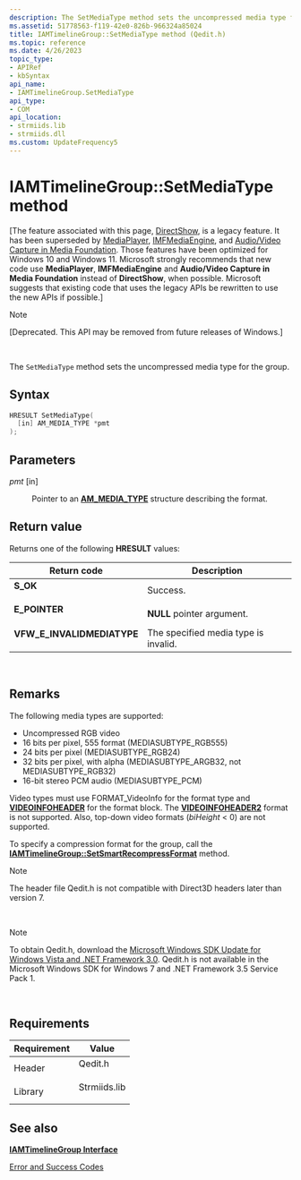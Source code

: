 ```yaml
---
description: The SetMediaType method sets the uncompressed media type for the group.
ms.assetid: 51778563-f119-42e0-826b-966324a85024
title: IAMTimelineGroup::SetMediaType method (Qedit.h)
ms.topic: reference
ms.date: 4/26/2023
topic_type: 
- APIRef
- kbSyntax
api_name: 
- IAMTimelineGroup.SetMediaType
api_type: 
- COM
api_location: 
- strmiids.lib
- strmiids.dll
ms.custom: UpdateFrequency5
---
```


# IAMTimelineGroup::SetMediaType method

\[The feature associated with this page, [DirectShow](/windows/win32/directshow/directshow), is a legacy feature. It has been superseded by [MediaPlayer](/uwp/api/Windows.Media.Playback.MediaPlayer), [IMFMediaEngine](/windows/win32/api/mfmediaengine/nn-mfmediaengine-imfmediaengine), and [Audio/Video Capture in Media Foundation](windows/win32/medfound/audio-video-capture-in-media-foundation). Those features have been optimized for Windows 10 and Windows 11. Microsoft strongly recommends that new code use **MediaPlayer**, **IMFMediaEngine** and **Audio/Video Capture in Media Foundation** instead of **DirectShow**, when possible. Microsoft suggests that existing code that uses the legacy APIs be rewritten to use the new APIs if possible.\]

> [!Note]  
> \[Deprecated. This API may be removed from future releases of Windows.\]

 

The `SetMediaType` method sets the uncompressed media type for the group.

## Syntax


```C++
HRESULT SetMediaType(
  [in] AM_MEDIA_TYPE *pmt
);
```



## Parameters

<dl> <dt>

*pmt* \[in\]
</dt> <dd>

Pointer to an [**AM\_MEDIA\_TYPE**](/windows/win32/api/strmif/ns-strmif-am_media_type) structure describing the format.

</dd> </dl>

## Return value

Returns one of the following **HRESULT** values:



| Return code                                                                                             | Description                                     |
|---------------------------------------------------------------------------------------------------------|-------------------------------------------------|
| <dl> <dt>**S\_OK**</dt> </dl>                    | Success.<br/>                             |
| <dl> <dt>**E\_POINTER**</dt> </dl>               | **NULL** pointer argument.<br/>           |
| <dl> <dt>**VFW\_E\_INVALIDMEDIATYPE**</dt> </dl> | The specified media type is invalid.<br/> |



 

## Remarks

The following media types are supported:

-   Uncompressed RGB video
-   16 bits per pixel, 555 format (MEDIASUBTYPE\_RGB555)
-   24 bits per pixel (MEDIASUBTYPE\_RGB24)
-   32 bits per pixel, with alpha (MEDIASUBTYPE\_ARGB32, not MEDIASUBTYPE\_RGB32)
-   16-bit stereo PCM audio (MEDIASUBTYPE\_PCM)

Video types must use FORMAT\_VideoInfo for the format type and [**VIDEOINFOHEADER**](/previous-versions/windows/desktop/api/amvideo/ns-amvideo-videoinfoheader) for the format block. The [**VIDEOINFOHEADER2**](/previous-versions/windows/desktop/api/dvdmedia/ns-dvdmedia-videoinfoheader2) format is not supported. Also, top-down video formats (*biHeight* < 0) are not supported.

To specify a compression format for the group, call the [**IAMTimelineGroup::SetSmartRecompressFormat**](iamtimelinegroup-setsmartrecompressformat.md) method.

> [!Note]  
> The header file Qedit.h is not compatible with Direct3D headers later than version 7.

 

> [!Note]  
> To obtain Qedit.h, download the [Microsoft Windows SDK Update for Windows Vista and .NET Framework 3.0](https://msdn.microsoft.com/windowsvista/bb980924.aspx). Qedit.h is not available in the Microsoft Windows SDK for Windows 7 and .NET Framework 3.5 Service Pack 1.

 

## Requirements



| Requirement | Value |
|--------------------|-----------------------------------------------------------------------------------------|
| Header<br/>  | <dl> <dt>Qedit.h</dt> </dl>      |
| Library<br/> | <dl> <dt>Strmiids.lib</dt> </dl> |



## See also

<dl> <dt>

[**IAMTimelineGroup Interface**](iamtimelinegroup.md)
</dt> <dt>

[Error and Success Codes](error-and-success-codes.md)
</dt> </dl>

 

 





